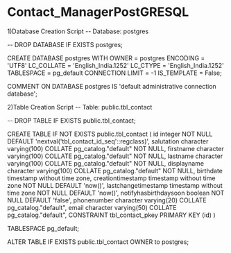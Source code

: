 # Contact_ManagerPostGRESQL
1)Database Creation Script
-- Database: postgres

-- DROP DATABASE IF EXISTS postgres;

CREATE DATABASE postgres
    WITH
    OWNER = postgres
    ENCODING = 'UTF8'
    LC_COLLATE = 'English_India.1252'
    LC_CTYPE = 'English_India.1252'
    TABLESPACE = pg_default
    CONNECTION LIMIT = -1
    IS_TEMPLATE = False;

COMMENT ON DATABASE postgres
    IS 'default administrative connection database';

2)Table Creation Script
-- Table: public.tbl_contact

-- DROP TABLE IF EXISTS public.tbl_contact;

CREATE TABLE IF NOT EXISTS public.tbl_contact
(
    id integer NOT NULL DEFAULT 'nextval('tbl_contact_id_seq'::regclass)',
    salutation character varying(100) COLLATE pg_catalog."default" NOT NULL,
    firstname character varying(100) COLLATE pg_catalog."default" NOT NULL,
    lastname character varying(100) COLLATE pg_catalog."default" NOT NULL,
    displayname character varying(100) COLLATE pg_catalog."default" NOT NULL,
    birthdate timestamp without time zone,
    creationtimestamp timestamp without time zone NOT NULL DEFAULT 'now()',
    lastchangetimestamp timestamp without time zone NOT NULL DEFAULT 'now()',
    notifyhasbirthdaysoon boolean NOT NULL DEFAULT 'false',
    phonenumber character varying(20) COLLATE pg_catalog."default",
    email character varying(50) COLLATE pg_catalog."default",
    CONSTRAINT tbl_contact_pkey PRIMARY KEY (id)
)

TABLESPACE pg_default;

ALTER TABLE IF EXISTS public.tbl_contact
    OWNER to postgres;
